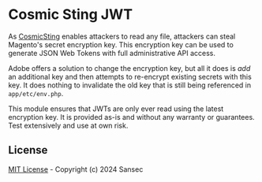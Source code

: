 # Cosmic Sting JWT

As [CosmicSting](https://sansec.io/research/cosmicsting-hitting-major-stores) enables attackers to read any file, attackers can steal Magento's secret encryption key. This encryption key can be used to generate JSON Web Tokens with full administrative API access.

Adobe offers a solution to change the encryption key, but all it does is _add_ an additional key and then attempts to re-encrypt existing secrets with this key. It does nothing to invalidate the old key that is still being referenced in `app/etc/env.php`.

This module ensures that JWTs are only ever read using the latest encryption key. It is provided as-is and without any warranty or guarantees. Test extensively and use at own risk.

## License

[MIT License](./LICENSE) - Copyright (c) 2024 Sansec
